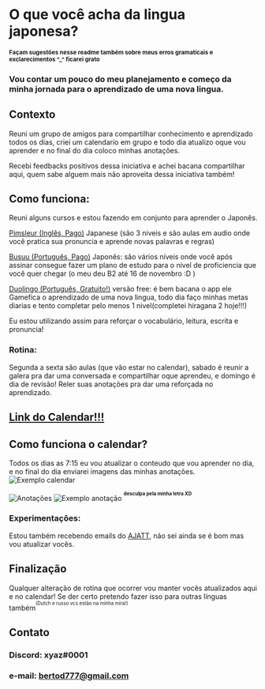 
# O que você acha da lingua japonesa?
<sup>**Façam sugestões nesse readme também sobre meus erros gramaticais e exclarecimentos ^_^ ficarei grato**
### Vou contar um pouco do meu planejamento e começo da minha jornada para o aprendizado de uma nova lingua.

## Contexto
Reuni um grupo de amigos para compartilhar conhecimento e aprendizado todos os dias, criei um calendario em grupo e todo dia atualizo oque vou aprender e no final do dia coloco minhas anotações.

Recebi feedbacks positivos dessa iniciativa e achei bacana compartilhar aqui, quem sabe alguem mais não aproveita dessa iniciativa também!


## Como funciona:

Reuni alguns cursos e estou fazendo em conjunto para aprender o Japonês.

[Pimsleur (Inglês, Pago)](https://www.linkedin.com/company/pimsleur-language-programs/) Japanese (são 3 niveis e são aulas em audio onde você pratica sua pronuncia e aprende novas palavras e regras)

[Busuu (Português, Pago)](https://www.linkedin.com/company/busuu-com/) Japonês: são vários níveis onde você após assinar consegue fazer um plano de estudo para o nivel de proficiencia que você quer chegar (o meu deu B2 até 16 de novembro :D )

[Duolingo (Português, Gratuito!)](https://www.linkedin.com/company/duolingo/) versão free: é bem bacana o app ele Gamefica o aprendizado de uma nova lingua, todo dia faço minhas metas diarias e tento completar pelo menos 1 nivel(completei hiragana 2 hoje!!!)

Eu estou utilizando assim para reforçar o vocabulário, leitura, escrita e pronuncia!

### Rotina:
Segunda a sexta são aulas (que vão estar no calendar), sabado é reunir a galera pra dar uma conversada e compartilhar oque aprendeu, e domingo é dia de revisão! Reler suas anotações pra dar uma reforçada no aprendizado.

## [Link do Calendar!!!](https://calendar.google.com/calendar?cid=aDBsdHFqbGVvZWpqdjE3bmkwZ2tmdjk0bjRAZ3JvdXAuY2FsZW5kYXIuZ29vZ2xlLmNvbQ)

## Como funciona o calendar?
Todos os dias as 7:15 eu vou atualizar o conteudo que vou aprender no dia, e no final do dia enviarei imagens das minhas anotações.
![Exemplo calendar](https://snipboard.io/azJjAt.jpg)

![Anotações](https://snipboard.io/hlmxjE.jpg)
![Exemplo anotação](https://snipboard.io/aNtFhf.jpg)
<sup><sup>**desculpa pela minha letra XD**</sup>

### Experimentações:
Estou também recebendo emails do [AJATT](http://www.alljapaneseallthetime.com/blog/), não sei ainda se é bom mas vou atualizar vocês.

## Finalização
Qualquer alteração de rotina que ocorrer vou manter vocês atualizados aqui e no calendar!
Se der certo pretendo fazer isso para outras línguas também<sup><sup>(Dutch e russo vcs estão na minha mira!)</sup>

## Contato
### Discord: xyaz#0001
### e-mail: bertod777@gmail.com
